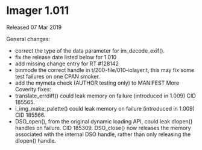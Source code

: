 # Imager 1.011

Released 07 Mar 2019

General changes:
- correct the type of the data parameter for im_decode_exif().
- fix the release date listed below for 1.010
- add missing change entry for RT #128142
- binmode the correct handle in t/200-file/010-iolayer.t, this may fix some test failures on one CPAN smoker.
- add the mymeta check (AUTHOR testing only) to MANIFEST
More Coverity fixes:
- translate_errdiff() could leak memory on failure (introduced in 1.009) CID 185565.
- i_img_make_palette() could leak memory on failure (introduced in 1.009) CID 185566.
- DSO_open(), from the original dynamic loading API, could leak dlopen() handles on failure. CID 185309. DSO_close() now releases the memory associated with the internal DSO handle, rather than only releasing the dlopen() handle.